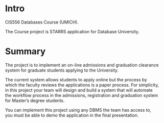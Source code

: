 # Intro
CIS556 Databases Course (UMICH).

The Course project is STARRS application for Database University.

# Summary
The project is to implement an on-line admissions and graduation clearance system for graduate students applying 
to the University. 

The current system allows students to apply online but the process by which the faculty reviews the applications 
is a paper process. For simplicity, in this project your team will design and build a system that will automate 
the workflow process in the admissions, registration and graduation system for Master’s degree students. 

You can implement this project using any DBMS the team has access to, you must be able to demo the application 
in the final presentation.

